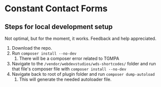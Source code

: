 # Constant Contact Forms

## Steps for local development setup

Not optimal, but for the moment, it works. Feedback and help appreciated.

1. Download the repo.
1. Run `composer install --no-dev`
	1. There will be a composer error related to TGMPA
1. Navigate to the `/vendor/webdevstudios/wds-shortcodes/` folder and run that file's composer file with `composer install --no-dev`
1. Navigate back to root of plugin folder and run `composer dump-autoload`
	1. This will generate the needed autoloader file.
